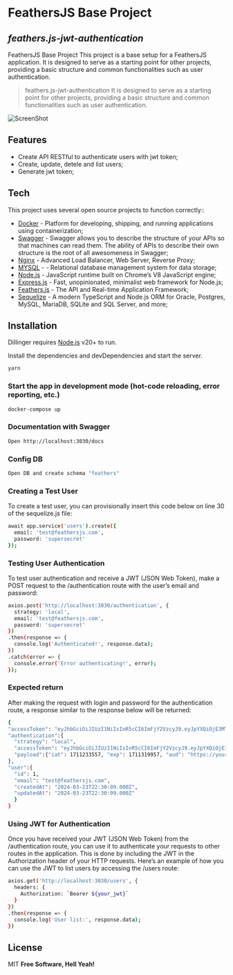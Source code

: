 # FeathersJS Base Project
## _feathers.js-jwt-authentication_
FeathersJS Base Project
This project is a base setup for a FeathersJS application. It is designed to serve as a starting point for other projects, providing a basic structure and common functionalities such as user authentication.

> feathers.js-jwt-authentication
> It is designed to serve as a starting point for
> other projects, providing a basic structure and
> common functionalities such as user authentication.

![ScreenShot](https://repository-images.githubusercontent.com/776563746/2c3d688f-3d6f-48bc-8f3f-0cce559c448d)

## Features

- Create API RESTful to authenticate users with jwt token;
- Create, update, detele and list users;
- Generate jwt token;


## Tech

This project uses several open source projects to function correctly::

- [Docker] - Platform for developing, shipping, and running applications using containerization;
- [Swagger] - Swagger allows you to describe the structure of your APIs so that machines can read them. The ability of APIs to describe their own structure is the root of all awesomeness in Swagger;
- [Nginx] - Advanced Load Balancer, Web Server, Reverse Proxy;
- [MYSQL] -  - Relational database management system for data storage;
- [Node.js] - JavaScript runtime built on Chrome’s V8 JavaScript engine;
- [Express.js] - Fast, unopinionated, minimalist web framework for Node.js;
- [Feathers.js] - The API and Real-time Application Framework;
- [Sequelize] - A modern TypeScript and Node.js ORM for Oracle, Postgres, MySQL, MariaDB, SQLite and SQL Server, and more;

## Installation

Dillinger requires [Node.js](https://nodejs.org/) v20+ to run.

Install the dependencies and devDependencies and start the server.

```bash
yarn
```

### Start the app in development mode (hot-code reloading, error reporting, etc.)

```bash
docker-compose up
```

### Documentation with Swagger

```bash
Open http://localhost:3030/docs
```


### Config DB

```bash
Open DB and create schema "feathers"
```

### Creating a Test User
To create a test user, you can provisionally insert this code below on line 30 of the sequelize.js file:
```sh
await app.service('users').create({
  email: 'test@feathersjs.com',
  password: 'supersecret'
});
```

### Testing User Authentication
To test user authentication and receive a JWT (JSON Web Token), make a POST request to the /authentication route with the user’s email and password:
```sh
axios.post('http://localhost:3030/authentication', {
  strategy: 'local',
  email: 'test@feathersjs.com',
  password: 'supersecret'
})
.then(response => {
  console.log('Authenticated!', response.data);
})
.catch(error => {
  console.error('Error authenticating!', error);
});
```

### Expected return
After making the request with login and password for the authentication route, a response similar to the response below will be returned:
```sh
{
"accessToken": "eyJhbGciOiJIUzI1NiIsInR5cCI6ImFjY2VzcyJ9.eyJpYXQiOjE3MTEyMzM1NTcsImV4cCI6MTcxMTMxOTk1NywiYXVkIjoiaHR0cHM6Ly95b3VyZG9tYWluLmNvbSIsImlzcyI6ImZlYXRoZXJzIiwic3ViIjoiMSIsImp0aSI6IjBlOGQwNzE5LTUwYWQtNDE2NC1hNjcyLTRmOGQwMWM2ODhjMiJ9.EpbmX-0eS1SuroIQsbDUQ5DOcIE8WK16KGOaH7weYa4",
"authentication":{
  "strategy": "local",
  "accessToken": "eyJhbGciOiJIUzI1NiIsInR5cCI6ImFjY2VzcyJ9.eyJpYXQiOjE3MTEyMzM1NTcsImV4cCI6MTcxMTMxOTk1NywiYXVkIjoiaHR0cHM6Ly95b3VyZG9tYWluLmNvbSIsImlzcyI6ImZlYXRoZXJzIiwic3ViIjoiMSIsImp0aSI6IjBlOGQwNzE5LTUwYWQtNDE2NC1hNjcyLTRmOGQwMWM2ODhjMiJ9.EpbmX-0eS1SuroIQsbDUQ5DOcIE8WK16KGOaH7weYa4",
  "payload":{"iat": 1711233557, "exp": 1711319957, "aud": "https://yourdomain.com",…}
},
"user":{
  "id": 1,
  "email": "test@feathersjs.com",
  "createdAt": "2024-03-23T22:30:09.000Z",
  "updatedAt": "2024-03-23T22:30:09.000Z"
  }
}
```

### Using JWT for Authentication
Once you have received your JWT (JSON Web Token) from the /authentication route, you can use it to authenticate your requests to other routes in the application. This is done by including the JWT in the Authorization header of your HTTP requests.
Here’s an example of how you can use the JWT to list users by accessing the /users route:
```sh
axios.get('http://localhost:3030/users', {
  headers: {
    Authorization: `Bearer ${your_jwt}`
  }
})
.then(response => {
  console.log('User list:', response.data);
})
```

## License

MIT
**Free Software, Hell Yeah!**

[//]: # (These are reference links used in the body of this note and get stripped out when the markdown processor does its job. There is no need to format nicely because it shouldn't be seen. Thanks SO - http://stackoverflow.com/questions/4823468/store-comments-in-markdown-syntax)
[Docker]: <https://docs.docker.com/>
[Swagger]: <https://github.com/feathersjs-ecosystem/feathers-swagger>
[Nginx]: <https://www.nginx.com/>
[MYSQL]: <https://dev.mysql.com/doc/>
[Node.js]: <https://nodejs.org/docs/latest/api/>
[Feathers.js]: <https://feathersjs.com/api/>
[Express.js]: <https://expressjs.com/en/guide/routing.html>
[Sequelize]: <https://sequelize.org/api/v6/identifiers>
